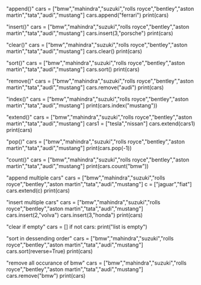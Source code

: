 "append()"
cars = ["bmw","mahindra","suzuki","rolls royce","bentley","aston martin","tata","audi","mustang"]
cars.append("ferrari")
print(cars)

"insert()"
cars = ["bmw","mahindra","suzuki","rolls royce","bentley","aston martin","tata","audi","mustang"]
cars.insert(3,"porsche")
print(cars)

"clear()"
cars = ["bmw","mahindra","suzuki","rolls royce","bentley","aston martin","tata","audi","mustang"]
cars.clear()
print(cars)

"sort()"
cars = ["bmw","mahindra","suzuki","rolls royce","bentley","aston martin","tata","audi","mustang"]
cars.sort()
print(cars)

"remove()"
cars = ["bmw","mahindra","suzuki","rolls royce","bentley","aston martin","tata","audi","mustang"]
cars.remove("audi")
print(cars)

"index()"
cars = ["bmw","mahindra","suzuki","rolls royce","bentley","aston martin","tata","audi","mustang"]
print(cars.index("mustang"))

"extend()"
cars = ["bmw","mahindra","suzuki","rolls royce","bentley","aston martin","tata","audi","mustang"]
cars1 = ["tesla","nissan"]
cars.extend(cars1)
print(cars)

"pop()"
cars = ["bmw","mahindra","suzuki","rolls royce","bentley","aston martin","tata","audi","mustang"]
print(cars.pop(-1))

"count()"
cars = ["bmw","mahindra","suzuki","rolls royce","bentley","aston martin","tata","audi","mustang"]
print(cars.count("bmw"))

"append multiple cars"
cars = ["bmw","mahindra","suzuki","rolls royce","bentley","aston martin","tata","audi","mustang"]
c = ["jaguar","fiat"]
cars.extend(c)
print(cars)

"insert multiple cars"
cars = ["bmw","mahindra","suzuki","rolls royce","bentley","aston martin","tata","audi","mustang"]
cars.insert(2,"volva")
cars.insert(3,"honda")
print(cars)

"clear if empty"
cars = []
if not cars:
    print("list is empty")

"sort in dessending order"
cars = ["bmw","mahindra","suzuki","rolls royce","bentley","aston martin","tata","audi","mustang"]
cars.sort(reverse=True)
print(cars)

"remove all occurance of bmw"
cars = ["bmw","mahindra","suzuki","rolls royce","bentley","aston martin","tata","audi","mustang"]
cars.remove("bmw")
print(cars)

